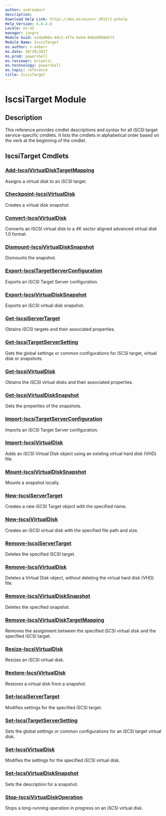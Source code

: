 ```yaml
---
author: andreabarr
description: 
Download Help Link: https://aka.ms/winsvr-2012r2-pshelp
Help Version: 4.0.4.0
Locale: en-US
manager: jasgro
Module Guid: a1da990a-4dc2-4f7e-beb4-046a89b9d473
Module Name: IscsiTarget
ms.author: v-anbarr
ms.date: 10/29/2017
ms.prod: powershell
ms.reviewer: brianlic
ms.technology: powershell
ms.topic: reference
title: IscsiTarget
---
```


# IscsiTarget Module
## Description
This reference provides cmdlet descriptions and syntax for all iSCSI target service-specific cmdlets. It lists the cmdlets in alphabetical order based on the verb at the beginning of the cmdlet.

## IscsiTarget Cmdlets
### [Add-IscsiVirtualDiskTargetMapping](./Add-IscsiVirtualDiskTargetMapping.md)
Assigns a virtual disk to an iSCSI target.

### [Checkpoint-IscsiVirtualDisk](./Checkpoint-IscsiVirtualDisk.md)
Creates a virtual disk snapshot.

### [Convert-IscsiVirtualDisk](./Convert-IscsiVirtualDisk.md)
Converts an iSCSI virtual disk to a 4K sector aligned advanced virtual disk 1.0 format.

### [Dismount-IscsiVirtualDiskSnapshot](./Dismount-IscsiVirtualDiskSnapshot.md)
Dismounts the snapshot.

### [Export-IscsiTargetServerConfiguration](./Export-IscsiTargetServerConfiguration.md)
Exports an iSCSI Target Server configuration.

### [Export-IscsiVirtualDiskSnapshot](./Export-IscsiVirtualDiskSnapshot.md)
Exports an iSCSI virtual disk snapshot.

### [Get-IscsiServerTarget](./Get-IscsiServerTarget.md)
Obtains iSCSI targets and their associated properties.

### [Get-IscsiTargetServerSetting](./Get-IscsiTargetServerSetting.md)
Gets the global settings or common configurations for iSCSI target, virtual disk or snapshots.

### [Get-IscsiVirtualDisk](./Get-IscsiVirtualDisk.md)
Obtains the iSCSI virtual disks and their associated properties.

### [Get-IscsiVirtualDiskSnapshot](./Get-IscsiVirtualDiskSnapshot.md)
Gets the properties of the snapshots.

### [Import-IscsiTargetServerConfiguration](./Import-IscsiTargetServerConfiguration.md)
Imports an iSCSI Target Server configuration.

### [Import-IscsiVirtualDisk](./Import-IscsiVirtualDisk.md)
Adds an iSCSI Virtual Disk object using an existing virtual hard disk (VHD) file.

### [Mount-IscsiVirtualDiskSnapshot](./Mount-IscsiVirtualDiskSnapshot.md)
Mounts a snapshot locally.

### [New-IscsiServerTarget](./New-IscsiServerTarget.md)
Creates a new iSCSI Target object with the specified name.

### [New-IscsiVirtualDisk](./New-IscsiVirtualDisk.md)
Creates an iSCSI virtual disk with the specified file path and size.

### [Remove-IscsiServerTarget](./Remove-IscsiServerTarget.md)
Deletes the specified iSCSI target.

### [Remove-IscsiVirtualDisk](./Remove-IscsiVirtualDisk.md)
Deletes a Virtual Disk object, without deleting the virtual hard disk (VHD) file.

### [Remove-IscsiVirtualDiskSnapshot](./Remove-IscsiVirtualDiskSnapshot.md)
Deletes the specified snapshot.

### [Remove-IscsiVirtualDiskTargetMapping](./Remove-IscsiVirtualDiskTargetMapping.md)
Removes the assignment between the specified iSCSI virtual disk and the specified iSCSI target.

### [Resize-IscsiVirtualDisk](./Resize-IscsiVirtualDisk.md)
Resizes an iSCSI virtual disk.

### [Restore-IscsiVirtualDisk](./Restore-IscsiVirtualDisk.md)
Restores a virtual disk from a snapshot.

### [Set-IscsiServerTarget](./Set-IscsiServerTarget.md)
Modifies settings for the specified iSCSI target.

### [Set-IscsiTargetServerSetting](./Set-IscsiTargetServerSetting.md)
Sets the global settings or common configurations for an iSCSI target virtual disk.

### [Set-IscsiVirtualDisk](./Set-IscsiVirtualDisk.md)
Modifies the settings for the specified iSCSI virtual disk.

### [Set-IscsiVirtualDiskSnapshot](./Set-IscsiVirtualDiskSnapshot.md)
Sets the description for a snapshot.

### [Stop-IscsiVirtualDiskOperation](./Stop-IscsiVirtualDiskOperation.md)
Stops a long-running operation in progress on an iSCSI virtual disk.


